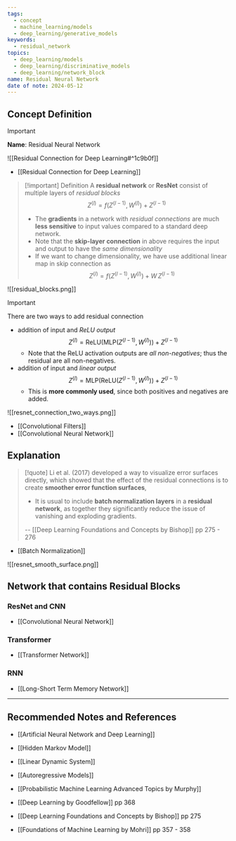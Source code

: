 ```yaml
---
tags:
  - concept
  - machine_learning/models
  - deep_learning/generative_models
keywords:
  - residual_network
topics:
  - deep_learning/models
  - deep_learning/discriminative_models
  - deep_learning/network_block
name: Residual Neural Network
date of note: 2024-05-12
---
```


## Concept Definition

>[!important]
>**Name**: Residual Neural Network

![[Residual Connection for Deep Learning#^1c9b0f]]

- [[Residual Connection for Deep Learning]]


>[!important] Definition
>A **residual network** or **ResNet** consist of multiple layers of *residual blocks*
>$$
>Z^{(l)} = f(Z^{(l-1)}, W^{(l)}) + Z^{(l-1)}
>$$
>- The **gradients** in a network with *residual connections* are much **less sensitive** to input values compared to a standard deep network.
>- Note that the **skip-layer connection** in above requires the input and output to have the *same dimensionality*
>- If we want to change dimensionality, we have use additional linear map in skip connection as $$Z^{(l)} = f(Z^{(l-1)}, W^{(l)}) + W\,Z^{(l-1)}$$


![[residual_blocks.png]]

>[!important] 
>There are two ways to add residual connection
>- addition of input and *ReLU output* $$Z^{(l)} = \text{ReLU}\left(\text{MLP}(Z^{(l-1)}, W^{(l)})\right) + Z^{(l-1)}$$
>	- Note that the ReLU activation outputs are *all non-negatives*; thus the residual are all non-negatives.
>- addition of input and *linear output* $$Z^{(l)} = \text{MLP}\left(\text{ReLU}(Z^{(l-1)}, W^{(l)})\right) + Z^{(l-1)}$$
>	- This is **more commonly used**, since both positives and negatives are added.


![[resnet_connection_two_ways.png]]

- [[Convolutional Filters]]
- [[Convolutional Neural Network]]


## Explanation

>[!quote]
>Li et al. (2017) developed a way to visualize error surfaces directly, which showed that the effect of the residual connections is to create **smoother error function surfaces**,
>- It is usual to include **batch normalization layers** in a **residual network**, as together they significantly reduce the issue of vanishing and exploding gradients.
>
>-- [[Deep Learning Foundations and Concepts by Bishop]] pp 275 - 276

- [[Batch Normalization]]

![[resnet_smooth_surface.png]]



## Network that contains Residual Blocks

### ResNet and CNN

- [[Convolutional Neural Network]]

### Transformer

- [[Transformer Network]]

### RNN

- [[Long-Short Term Memory Network]]



-----------
##  Recommended Notes and References


- [[Artificial Neural Network and Deep Learning]]

- [[Hidden Markov Model]]
- [[Linear Dynamic System]]
- [[Autoregressive Models]]

- [[Probabilistic Machine Learning Advanced Topics by Murphy]]
- [[Deep Learning by Goodfellow]] pp 368
- [[Deep Learning Foundations and Concepts by Bishop]] pp 275
- [[Foundations of Machine Learning by Mohri]] pp 357 - 358